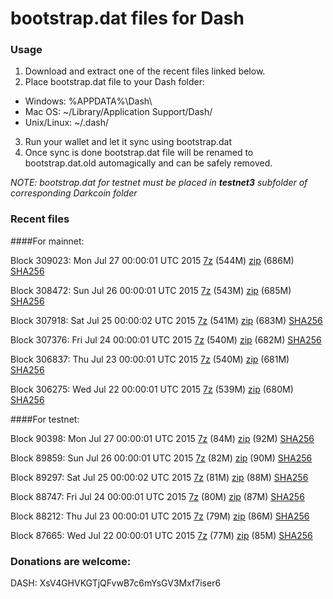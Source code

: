 # bootstrap.dat files for Dash

### Usage

1. Download and extract one of the recent files linked below.
2. Place bootstrap.dat file to your Dash folder:
 - Windows: %APPDATA%\Dash\
 - Mac OS: ~/Library/Application Support/Dash/
 - Unix/Linux: ~/.dash/
3. Run your wallet and let it sync using bootstrap.dat
4. Once sync is done bootstrap.dat file will be renamed to bootstrap.dat.old automagically and can be safely removed.

_NOTE: bootstrap.dat for testnet must be placed in **testnet3** subfolder of corresponding Darkcoin folder_

### Recent files

####For mainnet:

Block 309023: Mon Jul 27 00:00:01 UTC 2015 [7z](https://transfer.sh/XsB21/bootstrap.dat.20150727.7z) (544M) [zip](https://transfer.sh/Rmek7/bootstrap.dat.20150727.zip) (686M) [SHA256](https://transfer.sh/1bzEX5/sha256.txt)

Block 308472: Sun Jul 26 00:00:01 UTC 2015 [7z](https://transfer.sh/1eUOCg/bootstrap.dat.20150726.7z) (543M) [zip](https://transfer.sh/vb6CZ/bootstrap.dat.20150726.zip) (685M) [SHA256](https://transfer.sh/jVc82/sha256.txt)

Block 307918: Sat Jul 25 00:00:02 UTC 2015 [7z](https://transfer.sh/2ZFXn/bootstrap.dat.20150725.7z) (541M) [zip](https://transfer.sh/ZgSav/bootstrap.dat.20150725.zip) (683M) [SHA256](https://transfer.sh/mFS24/sha256.txt)

Block 307376: Fri Jul 24 00:00:01 UTC 2015 [7z](https://transfer.sh/5Yf3f/bootstrap.dat.20150724.7z) (540M) [zip](https://transfer.sh/evGDg/bootstrap.dat.20150724.zip) (682M) [SHA256](https://transfer.sh/6mRGJ/sha256.txt)

Block 306837: Thu Jul 23 00:00:01 UTC 2015 [7z](https://transfer.sh/Vugec/bootstrap.dat.20150723.7z) (540M) [zip](https://transfer.sh/f0uEB/bootstrap.dat.20150723.zip) (681M) [SHA256](https://transfer.sh/7mndG/sha256.txt)

Block 306275: Wed Jul 22 00:00:01 UTC 2015 [7z](https://transfer.sh/l4v5y/bootstrap.dat.20150722.7z) (539M) [zip](https://transfer.sh/kx9fa/bootstrap.dat.20150722.zip) (680M) [SHA256](https://transfer.sh/1m9GK/sha256.txt)

####For testnet:

Block 90398: Mon Jul 27 00:00:01 UTC 2015 [7z](https://transfer.sh/n2xif/bootstrap.dat.20150727.7z) (84M) [zip](https://transfer.sh/u9fFN/bootstrap.dat.20150727.zip) (92M) [SHA256](https://transfer.sh/9rosN/sha256.txt)

Block 89859: Sun Jul 26 00:00:01 UTC 2015 [7z](https://transfer.sh/QPi50/bootstrap.dat.20150726.7z) (82M) [zip](https://transfer.sh/SprC9/bootstrap.dat.20150726.zip) (90M) [SHA256](https://transfer.sh/ZdcHa/sha256.txt)

Block 89297: Sat Jul 25 00:00:02 UTC 2015 [7z](https://transfer.sh/j7YiU/bootstrap.dat.20150725.7z) (81M) [zip](https://transfer.sh/V2B0p/bootstrap.dat.20150725.zip) (88M) [SHA256](https://transfer.sh/mHXhB/sha256.txt)

Block 88747: Fri Jul 24 00:00:01 UTC 2015 [7z](https://transfer.sh/19YdZh/bootstrap.dat.20150724.7z) (80M) [zip](https://transfer.sh/14TZnK/bootstrap.dat.20150724.zip) (87M) [SHA256](https://transfer.sh/r4xei/sha256.txt)

Block 88212: Thu Jul 23 00:00:01 UTC 2015 [7z](https://transfer.sh/ePkVd/bootstrap.dat.20150723.7z) (79M) [zip](https://transfer.sh/1gHEey/bootstrap.dat.20150723.zip) (86M) [SHA256](https://transfer.sh/1dZNDz/sha256.txt)

Block 87665: Wed Jul 22 00:00:01 UTC 2015 [7z](https://transfer.sh/NIBpQ/bootstrap.dat.20150722.7z) (77M) [zip](https://transfer.sh/XzjUo/bootstrap.dat.20150722.zip) (85M) [SHA256](https://transfer.sh/7osRD/sha256.txt)

### Donations are welcome:

DASH: XsV4GHVKGTjQFvwB7c6mYsGV3Mxf7iser6
